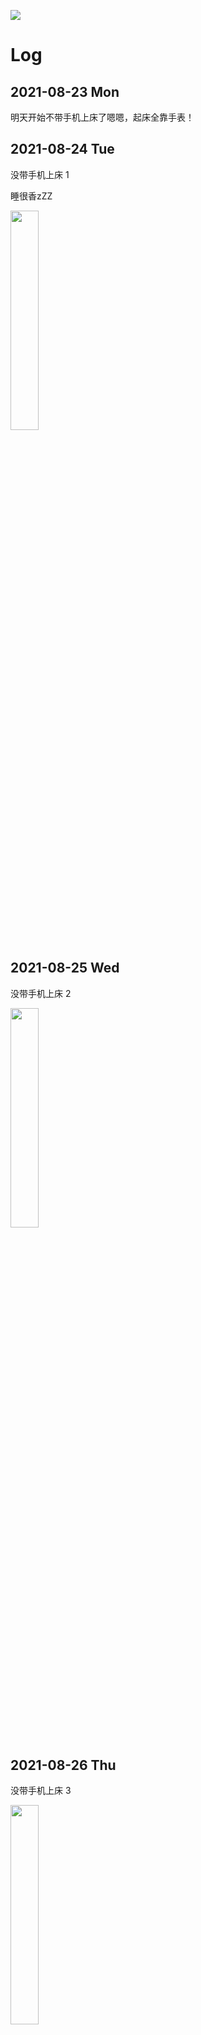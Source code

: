 ![](/Sleep/sleep.svg)

# Log

## 2021-08-23 Mon

明天开始不带手机上床了嗯嗯，起床全靠手表！

## 2021-08-24 Tue

没带手机上床 1

睡很香zZZ

<img src="/Sleep/0824.jpeg" width="30%">

## 2021-08-25 Wed

没带手机上床 2

<img src="/Sleep/0825.jpeg" width="30%">

## 2021-08-26 Thu

没带手机上床 3

<img src="/Sleep/0826.jpeg" width="30%">

## 2021-08-27 Fri

没带手机上床 4

<img src="/Sleep/0827.jpeg" width="30%">

## 2021-08-28 Sat

没带手机上床 5

<img src="/Sleep/0828.jpeg" width="30%">

## 2021-08-29 Sun

没带手机上床 6

<img src="/Sleep/0829.jpeg" width="30%">

## 2021-08-30 Mon

没带手机上床 6

<img src="/Sleep/0830.jpeg" width="30%">

## 2021-08-31 Tue

没早睡，晚上不该作死打开一本新小说 OTZ

本想通宵看完睡觉，结果到一点半自己困到睡着啦。🥱

<img src="/Sleep/0831.jpeg" width="30%">

## 2021-09-01 Wed

诶深度睡眠怎么只有 1h

没带手机上床 7

<img src="/Sleep/0901.jpeg" width="30%">

## 2021-09-02 Thu

没带手机上床 8

<img src="/Sleep/0902.jpeg" width="30%">

## 2021-09-03 Fri

没带手机上床 9

<img src="/Sleep/0903.jpeg" width="30%">

## 2021-09-04 Sat

没带手机上床 10

<img src="/Sleep/0904.jpeg" width="30%">

## 2021-09-05 Sun

没带手机上床 10

怎么突然感觉咖啡好像对我起作用了！以前都没用的 OTZ

<img src="/Sleep/0905.jpeg" width="30%">

## 2021-09-06 Mon

没带手机上床 11

<img src="/Sleep/0906.jpeg" width="30%">

## 2021-09-07 Tue

没带手机上床 12

<img src="/Sleep/0907.jpeg" width="30%">

## 2021-09-08 Wed

没带手机上床 13

<img src="/Sleep/0908.jpeg" width="30%">

## 2021-09-09 Thu

没带手机上床 14

<img src="/Sleep/0909.jpeg" width="30%">